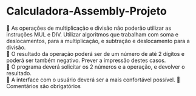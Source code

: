 ﻿# Calculadora-Assembly-Projeto
 
   As operações de multiplicação e divisão não poderão utilizar as 
instruções MUL e DIV. Utilizar algoritmos que trabalham com soma e 
deslocamentos, para a multiplicação, e subtração e deslocamento para a 
divisão.  
  O resultado da operação poderá ser de um número de até 2 dígitos e 
poderá ser também negativo. Prever a impressão destes casos.  
  O programa deverá solicitar os 2 números e a operação, e devolver o 
resultado.  
  A interface com o usuário deverá ser a mais confortável possível. 
  Comentários são obrigatórios 
